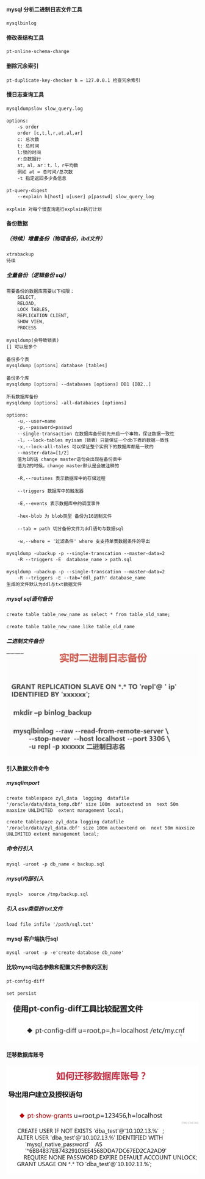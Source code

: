 #### mysql 分析二进制日志文件工具

```
mysqlbinlog
```





#### 修改表结构工具

```
pt-online-schema-change
```



#### 删除冗余索引

```
pt-duplicate-key-checker h = 127.0.0.1 检查冗余索引
```







#### 慢日志查询工具

```
mysqldumpslow slow_query.log

options:
	-s order
	order [c,t,l,r,at,al,ar]
	c: 总次数
	t: 总时间
	l:锁的时间
	r:总数据行
	at，al，ar：t，l，r平均数 
	例如 at = 总时间/总次数
	-t 指定返回多少条信息
	
pt-query-digest
	--explain h[host] u[user] p[passwd] slow_query_log
	
explain 对每个慢查询进行explain执行计划    
```



#### 备份数据

##### （待续）增量备份（物理备份，ibd文件）

```
xtrabackup
待续
```



##### 全量备份（逻辑备份 sql）

```
需要备份的数据库需要以下权限：
    SELECT,
    RELOAD,
    LOCK TABLES,
    REPLICATION CLIENT,
    SHOW VIEW,
    PROCESS

mysqldump(会导致锁表)
[] 可以是多个

备份多个表
mysqldump [options] database [tables] 

备份多个库
mysqldump [options] --databases [options] DB1 [DB2..]

所有数据库备份
mysqldump [options] -all-databases [options]

options:
	-u,--user=name
	-p,--password=passwd
	--single-transaction 在数据库备份前先开启一个事物，保证数据一致性
	-l，--lock-tables myisam（锁表）只能保证一个db下表的数据一致性
	-x,--lock-all-tales 可以保证整个实例下的数据库都是一致的
	--master-data=[1/2]
	值为1的话 change master语句会出现在备份表中
	值为2的时候，change master默认是会被注释的
	
	-R,--routines 表示数据库中的存储过程
	
	--triggers 数据库中的触发器
	
	-E,--events 表示数据库中的调度事件
	
	-hex-blob 为 blob类型 备份为16进制文件
	
	--tab = path 切分备份文件为ddl语句与数据sql
	
	-w,--where = '过滤条件' where 支支持单表数据条件的导出
	
mysqldump -ubackup -p --single-transcation --master-data=2
	-R --triggers -E  database_name > path.sql

mysqldump -ubackup -p --single-transcation --master-data=2
	-R --triggers -E --tab='ddl_path' database_name 
生成的文件默认为ddl与txt数据文件	
```



##### mysql sql语句备份

```
create table table_new_name as select * from table_old_name;

create table table_new_name like table_old_name
```



##### 二进制文件备份

![1572436410351](assets\1572436410351.png)





#### 引入数据文件命令

##### mysqlimport

```
create tablespace zyl_data  logging  datafile '/oracle/data/data_temp.dbf' size 100m  autoextend on  next 50m maxsize UNLIMITED  extent management local;
```



```
create tablespace zyl_data logging datafile '/oracle/data/zyl_data.dbf' size 100m autoextend on  next 50m maxsize UNLIMITED extent management local;
```





##### 命令行引入

```
mysql -uroot -p db_name < backup.sql
```



##### mysql内部引入

```
mysql>  source /tmp/backup.sql
```



##### 引入 csv类型的 txt文件

```
load file infile '/path/sql.txt'
```





#### mysql 客户端执行sql

```
mysql -uroot -p -e'create database db_name'
```



#### 比较mysql动态参数和配置文件参数的区别

```
pt-config-diff

set persist 
```

![1572484965433](assets\1572484965433.png)



#### 迁移数据库账号

![1572494273135](assets\1572494273135.png)